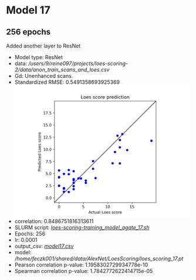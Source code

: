 # Model 17
## 256 epochs

Added another layer to ResNet

* Model type: ResNet
* data: */users/9/reine097/projects/loes-scoring-2/data/anon_train_scans_and_loes.csv*
* Gd: Unenhanced scans.
* Standardized RMSE: 0.5491358693925369
![Model 17](model17.png "Model 17")
* correlation:    0.8486751816313611
* SLURM script: [*loes-scoring-training_model_agate_17.sh*](../../../bin/training/loes-scoring-training_model_agate_17.sh)
* Epochs: 256
* lr: 0.0001
* output_csv: [*model17.csv*](model17.csv)
* model: */home/feczk001/shared/data/AlexNet/LoesScoring/loes_scoring_17.pt*
* Pearson correlation p-value: 1.1958302729934778e-10
* Spearman correlation p-value: 1.7842772622414715e-05
